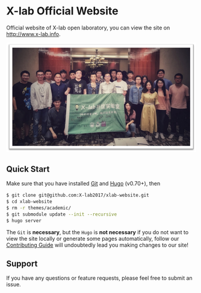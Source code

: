 # X-lab Official Website

 Official website of X-lab open laboratory, you can view the site on http://www.x-lab.info.

 ![avatar](./static/img/xlab.png)

## Quick Start

Make sure that you have installed [Git][git-install] and [Hugo][hugo-install] (v0.70+), then

```bash
$ git clone git@github.com:X-lab2017/xlab-website.git
$ cd xlab-website
$ rm -r themes/academic/
$ git submodule update --init --recursive
$ hugo server
```

The `Git` is **necessary**, but the `Hugo` is **not necessary** if you do not want to view the site locally or generate some pages automatically, follow our [Contributing Guide][CONTRIBUTING] will undoubtedly lead you making changes to our site!

## Support

If you have any questions or feature requests, please feel free to submit an issue.


[git-install]: https://git-scm.com/downloads

[hugo-install]: https://gohugo.io/getting-started/installing/#quick-install

[CONTRIBUTING]: ./CONTRIBUTING.md
